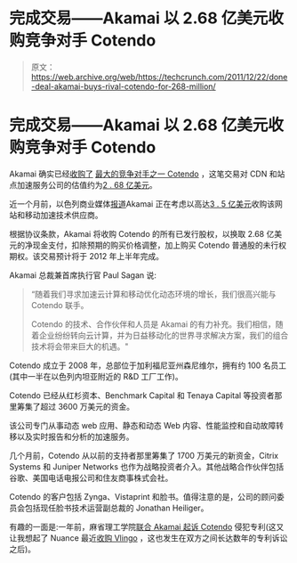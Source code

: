 # 完成交易——Akamai 以 2.68 亿美元收购竞争对手 Cotendo

> 原文：<https://web.archive.org/web/https://techcrunch.com/2011/12/22/done-deal-akamai-buys-rival-cotendo-for-268-million/>

# 完成交易——Akamai 以 2.68 亿美元收购竞争对手 Cotendo

Akamai 确实已经[收购了](https://web.archive.org/web/20230305215255/http://www.prnewswire.com/news-releases/akamai-to-acquire-cotendo-136057393.html) [最大的竞争对手之一 Cotendo](https://web.archive.org/web/20230305215255/http://www.cotendo.com/) ，这笔交易对 CDN 和站点加速服务公司的估值约为[2 . 68 亿美元](https://web.archive.org/web/20230305215255/http://www.crunchbase.com/company/cotendo)。

近一个月前，以色列商业媒体[报道](https://web.archive.org/web/20230305215255/http://www.calcalist.co.il/internet/articles/0,7340,L-3553115,00.html)Akamai 正在考虑以高达[3 . 5 亿美元](https://web.archive.org/web/20230305215255/https://techcrunch.com/2011/11/27/akamai-cotendo/)收购该网站和移动加速技术供应商。

根据协议条款，Akamai 将收购 Cotendo 的所有已发行股权，以换取 2.68 亿美元的净现金支付，扣除预期的购买价格调整，加上购买 Cotendo 普通股的未行权期权。该交易预计将于 2012 年上半年完成。

Akamai 总裁兼首席执行官 Paul Sagan 说:

> “随着我们寻求加速云计算和移动优化动态环境的增长，我们很高兴能与 Cotendo 联手。
> 
> Cotendo 的技术、合作伙伴和人员是 Akamai 的有力补充。我们相信，随着企业纷纷转向云计算，并为日益移动化的世界寻求解决方案，我们的组合技术将会带来巨大的机遇。"

Cotendo 成立于 2008 年，总部位于加利福尼亚州森尼维尔，拥有约 100 名员工(其中一半在以色列内坦亚附近的 R&D 工厂工作)。

Cotendo 已经从红杉资本、Benchmark Capital 和 Tenaya Capital 等投资者那里筹集了超过 3600 万美元的资金。

该公司专门从事动态 web 应用、静态和动态 Web 内容、性能监控和自动故障转移以及实时报告和分析的加速服务。

几个月前，Cotendo 从以前的支持者那里筹集了 1700 万美元的新资金，Citrix Systems 和 Juniper Networks 也作为战略投资者介入。其他战略合作伙伴包括谷歌、美国电话电报公司和住友商事株式会社。

Cotendo 的客户包括 Zynga、Vistaprint 和脸书。值得注意的是，公司的顾问委员会包括现任脸书技术运营副总裁的 Jonathan Heiliger。

有趣的一面是:一年前，麻省理工学院[联合 Akamai 起诉 Cotendo](https://web.archive.org/web/20230305215255/http://blog.streamingmedia.com/the_business_of_online_vi/2010/11/akamai-files-patent-infringement-lawsuit-against-cotendo.html) 侵犯专利(这又让我想起了 Nuance 最近[收购 Vlingo](https://web.archive.org/web/20230305215255/https://techcrunch.com/2011/12/20/after-years-of-patent-litigation-nuance-acquires-vlingo/) ，这也发生在双方之间长达数年的专利诉讼之后)。